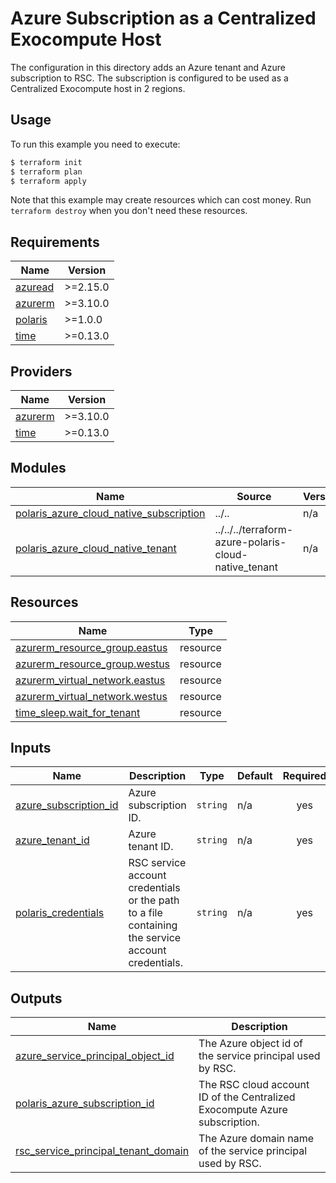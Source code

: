 # Azure Subscription as a Centralized Exocompute Host
The configuration in this directory adds an Azure tenant and Azure subscription to RSC. The subscription is configured
to be used as a Centralized Exocompute host in 2 regions.

## Usage
To run this example you need to execute:
```bash
$ terraform init
$ terraform plan
$ terraform apply
```
Note that this example may create resources which can cost money. Run `terraform destroy` when you don't need these
resources.

<!-- BEGIN_TF_DOCS -->
## Requirements

| Name | Version |
|------|---------|
| <a name="requirement_azuread"></a> [azuread](#requirement\_azuread) | >=2.15.0 |
| <a name="requirement_azurerm"></a> [azurerm](#requirement\_azurerm) | >=3.10.0 |
| <a name="requirement_polaris"></a> [polaris](#requirement\_polaris) | >=1.0.0 |
| <a name="requirement_time"></a> [time](#requirement\_time) | >=0.13.0 |

## Providers

| Name | Version |
|------|---------|
| <a name="provider_azurerm"></a> [azurerm](#provider\_azurerm) | >=3.10.0 |
| <a name="provider_time"></a> [time](#provider\_time) | >=0.13.0 |

## Modules

| Name | Source | Version |
|------|--------|---------|
| <a name="module_polaris_azure_cloud_native_subscription"></a> [polaris\_azure\_cloud\_native\_subscription](#module\_polaris\_azure\_cloud\_native\_subscription) | ../.. | n/a |
| <a name="module_polaris_azure_cloud_native_tenant"></a> [polaris\_azure\_cloud\_native\_tenant](#module\_polaris\_azure\_cloud\_native\_tenant) | ../../../terraform-azure-polaris-cloud-native_tenant | n/a |

## Resources

| Name | Type |
|------|------|
| [azurerm_resource_group.eastus](https://registry.terraform.io/providers/hashicorp/azurerm/latest/docs/resources/resource_group) | resource |
| [azurerm_resource_group.westus](https://registry.terraform.io/providers/hashicorp/azurerm/latest/docs/resources/resource_group) | resource |
| [azurerm_virtual_network.eastus](https://registry.terraform.io/providers/hashicorp/azurerm/latest/docs/resources/virtual_network) | resource |
| [azurerm_virtual_network.westus](https://registry.terraform.io/providers/hashicorp/azurerm/latest/docs/resources/virtual_network) | resource |
| [time_sleep.wait_for_tenant](https://registry.terraform.io/providers/hashicorp/time/latest/docs/resources/sleep) | resource |

## Inputs

| Name | Description | Type | Default | Required |
|------|-------------|------|---------|:--------:|
| <a name="input_azure_subscription_id"></a> [azure\_subscription\_id](#input\_azure\_subscription\_id) | Azure subscription ID. | `string` | n/a | yes |
| <a name="input_azure_tenant_id"></a> [azure\_tenant\_id](#input\_azure\_tenant\_id) | Azure tenant ID. | `string` | n/a | yes |
| <a name="input_polaris_credentials"></a> [polaris\_credentials](#input\_polaris\_credentials) | RSC service account credentials or the path to a file containing the service account credentials. | `string` | n/a | yes |

## Outputs

| Name | Description |
|------|-------------|
| <a name="output_azure_service_principal_object_id"></a> [azure\_service\_principal\_object\_id](#output\_azure\_service\_principal\_object\_id) | The Azure object id of the service principal used by RSC. |
| <a name="output_polaris_azure_subscription_id"></a> [polaris\_azure\_subscription\_id](#output\_polaris\_azure\_subscription\_id) | The RSC cloud account ID of the Centralized Exocompute Azure subscription. |
| <a name="output_rsc_service_principal_tenant_domain"></a> [rsc\_service\_principal\_tenant\_domain](#output\_rsc\_service\_principal\_tenant\_domain) | The Azure domain name of the service principal used by RSC. |
<!-- END_TF_DOCS -->
